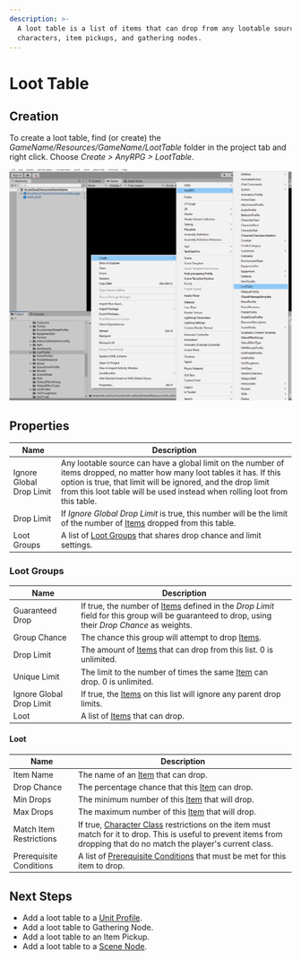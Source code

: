 ```yaml
---
description: >-
  A loot table is a list of items that can drop from any lootable source such as
  characters, item pickups, and gathering nodes.
---
```


# Loot Table

## Creation

To create a loot table, find (or create) the _GameName/Resources/GameName/LootTable_ folder in the project tab and right click.  Choose _Create > AnyRPG > LootTable_.

![](<../.gitbook/assets/image (99).png>)



## Properties

| Name                     | Description                                                                                                                                                                                                                                                             |
| ------------------------ | ----------------------------------------------------------------------------------------------------------------------------------------------------------------------------------------------------------------------------------------------------------------------- |
| Ignore Global Drop Limit | Any lootable source can have a global limit on the number of items dropped, no matter how many loot tables it has.  If this option is true, that limit will be ignored, and the drop limit from this loot table will be used instead when rolling loot from this table. |
| Drop Limit               | If _Ignore Global Drop Limit_ is true, this number will be the limit of the number of [Items](items/) dropped from this table.                                                                                                                                          |
| Loot Groups              | A list of [Loot Groups](loot-table.md#properties-1) that shares drop chance and limit settings.                                                                                                                                                                         |

### Loot Groups

| Name                     | Description                                                                                                                                               |
| ------------------------ | --------------------------------------------------------------------------------------------------------------------------------------------------------- |
| Guaranteed Drop          | If true, the number of [Items](items/) defined in the _Drop Limit_ field for this group will be guaranteed to drop, using their _Drop Chance_ as weights. |
| Group Chance             | The chance this group will attempt to drop [Items](items/).                                                                                               |
| Drop Limit               | The amount of [Items](items/) that can drop from this list.  0 is unlimited.                                                                              |
| Unique Limit             | The limit to the number of times the same [Item](items/) can drop.  0 is unlimited.                                                                       |
| Ignore Global Drop Limit | If true, the [Items](items/) on this list will ignore any parent drop limits.                                                                             |
| Loot                     | A list of [Items](items/) that can drop.                                                                                                                  |

#### Loot

| Name                    | Description                                                                                                                                                                                    |
| ----------------------- | ---------------------------------------------------------------------------------------------------------------------------------------------------------------------------------------------- |
| Item Name               | The name of an [Item](items/) that can drop.                                                                                                                                                   |
| Drop Chance             | The percentage chance that this [Item](items/) can drop.                                                                                                                                       |
| Min Drops               | The minimum number of this [Item](items/) that will drop.                                                                                                                                      |
| Max Drops               | The maximum number of this [Item](items/) that will drop.                                                                                                                                      |
| Match Item Restrictions | If true, [Character Class](character-class.md) restrictions on the item must match for it to drop.  This is useful to prevent items from dropping that do no match the player's current class. |
| Prerequisite Conditions | A list of [Prerequisite Conditions](../shared-properties/prerequisite-conditions.md) that must be met for this item to drop.                                                                   |

## Next Steps

* Add a loot table to a [Unit Profile](unit-profile.md).
* Add a loot table to Gathering Node.
* Add a loot table to an Item Pickup.
* Add a loot table to a [Scene Node](scene-node.md).
